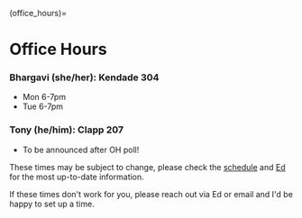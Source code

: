 (office_hours)=
# Office Hours

### Bhargavi (she/her): Kendade 304

- Mon 6-7pm
- Tue 6-7pm

### Tony (he/him): Clapp 207

- To be announced after OH poll!

These times may be subject to change, please check the [schedule](schedule) and [Ed](https://edstem.org/us/courses/71545/discussion) for the most up-to-date information.

If these times don't work for you, please reach out via Ed or email and I'd be happy to set up a time.
